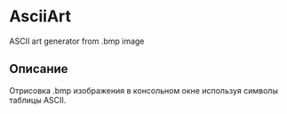 # AsciiArt
ASCII art generator from .bmp image

## Описание
Отрисовка .bmp изображения в консольном окне используя символы таблицы ASCII.
